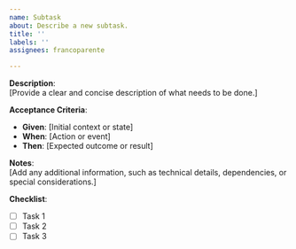 ```yaml
---
name: Subtask
about: Describe a new subtask.
title: ''
labels: ''
assignees: francoparente

---
```


**Description**:  
[Provide a clear and concise description of what needs to be done.]

**Acceptance Criteria**:  
- **Given**: [Initial context or state]  
- **When**: [Action or event]  
- **Then**: [Expected outcome or result]

**Notes**:  
[Add any additional information, such as technical details, dependencies, or special considerations.]

**Checklist**:  
- [ ] Task 1  
- [ ] Task 2  
- [ ] Task 3
